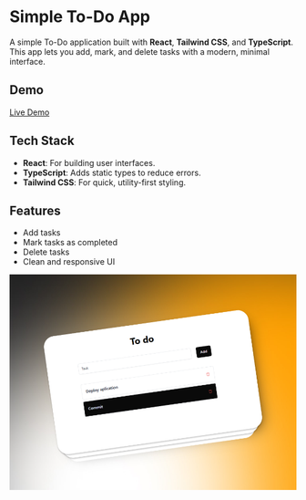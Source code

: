 # Simple To-Do App

A simple To-Do application built with **React**, **Tailwind CSS**, and **TypeScript**. This app lets you add, mark, and delete tasks with a modern, minimal interface.

## Demo

[Live Demo](https://niba291.github.io/To-do/)

## Tech Stack

- **React**: For building user interfaces.
- **TypeScript**: Adds static types to reduce errors.
- **Tailwind CSS**: For quick, utility-first styling.

## Features

- Add tasks
- Mark tasks as completed
- Delete tasks
- Clean and responsive UI

![demo_!](https://raw.githubusercontent.com/niba291/To-do/refs/heads/master/demo_1.png)
